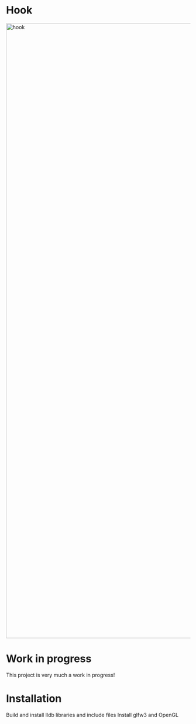 # Hook
<img width="1681" alt="hook" src="https://github.com/abolinsky/hook/assets/5623716/93722c7d-dcac-44c5-b490-ea9b19dc680b">

# Work in progress
This project is very much a work in progress!

# Installation
Build and install lldb libraries and include files
Install glfw3 and OpenGL
